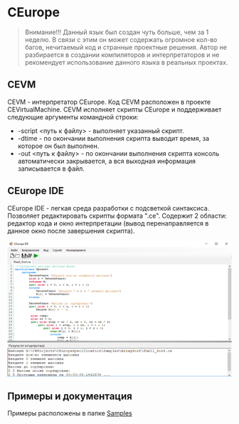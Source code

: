 # CEurope
> Внимание!!!
> Данный язык был создан чуть больше, чем за 1 неделю. В связи с этим он может содержать огромное кол-во багов,
> нечитаемый код и странные проектные решения. Автор не разбирается в создании компиляторов и интерпретаторов и
> не рекомендует использование данного языка в реальных проектах.

## CEVM
CEVM - интерпретатор CEurope. Код CEVM расположен в проекте CEVirtualMachine. 
CEVM исполняет скрипты CEurope и поддерживает следующие аргументы командной строки:
* -script <путь к файлу> - выполняет указанный скрипт.
* -dtime - по окончании выполнения скрипта выводит время, за которое он был выполнен.
* -out <путь к файлу> - по окончании выполнения скрипта консоль автоматически закрывается, а вся выходная информация записывается в файл.
## CEurope IDE
CEurope IDE - легкая среда разработки с подсветкой синтаксиса. Позволяет редактировать скрипты формата ".ce". 
Содержит 2 области: редактор кода и окно интерпретации (вывод перенаправляется в данное окно после завершения скрипта).

![Cmd](https://github.com/0leXis/CEurope/blob/master/Screenshots/IDE.png)

## Примеры и документация

Примеры расположены в папке [Samples](https://github.com/0leXis/CEurope/tree/master/Samples)
